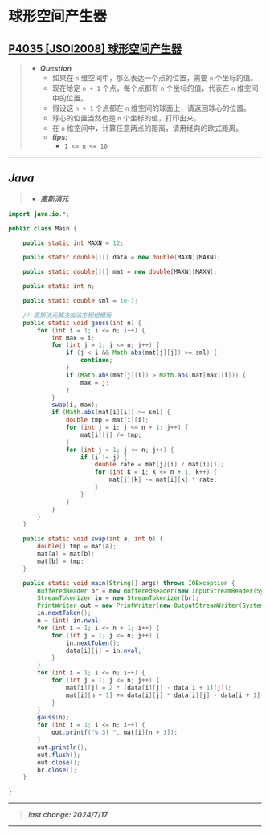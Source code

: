 # 球形空间产生器

## [P4035 [JSOI2008] 球形空间产生器](https://www.luogu.com.cn/problem/P4035)

> - ***Question***
>   - 如果在 `n` 维空间中，那么表达一个点的位置，需要 `n` 个坐标的值。
>   - 现在给定 `n + 1` 个点，每个点都有 `n` 个坐标的值，代表在 `n` 维空间中的位置。
>   - 假设这 `n + 1` 个点都在 `n` 维空间的球面上，请返回球心的位置。
>   - 球心的位置当然也是 `n` 个坐标的值，打印出来。
>   - 在 `n` 维空间中，计算任意两点的距离，请用经典的欧式距离。
>   - ***tips:***
>     - `1 <= n <= 10`

---

## *Java*

> - ***高斯消元***

```java
import java.io.*;

public class Main {

    public static int MAXN = 12;

    public static double[][] data = new double[MAXN][MAXN];

    public static double[][] mat = new double[MAXN][MAXN];

    public static int n;

    public static double sml = 1e-7;

    // 高斯消元解决加法方程组模版
    public static void gauss(int n) {
        for (int i = 1; i <= n; i++) {
            int max = i;
            for (int j = 1; j <= n; j++) {
                if (j < i && Math.abs(mat[j][j]) >= sml) {
                    continue;
                }
                if (Math.abs(mat[j][i]) > Math.abs(mat[max][i])) {
                    max = j;
                }
            }
            swap(i, max);
            if (Math.abs(mat[i][i]) >= sml) {
                double tmp = mat[i][i];
                for (int j = i; j <= n + 1; j++) {
                    mat[i][j] /= tmp;
                }
                for (int j = 1; j <= n; j++) {
                    if (i != j) {
                        double rate = mat[j][i] / mat[i][i];
                        for (int k = i; k <= n + 1; k++) {
                            mat[j][k] -= mat[i][k] * rate;
                        }
                    }
                }
            }
        }
    }

    public static void swap(int a, int b) {
        double[] tmp = mat[a];
        mat[a] = mat[b];
        mat[b] = tmp;
    }

    public static void main(String[] args) throws IOException {
        BufferedReader br = new BufferedReader(new InputStreamReader(System.in));
        StreamTokenizer in = new StreamTokenizer(br);
        PrintWriter out = new PrintWriter(new OutputStreamWriter(System.out));
        in.nextToken();
        n = (int) in.nval;
        for (int i = 1; i <= n + 1; i++) {
            for (int j = 1; j <= n; j++) {
                in.nextToken();
                data[i][j] = in.nval;
            }
        }
        for (int i = 1; i <= n; i++) {
            for (int j = 1; j <= n; j++) {
                mat[i][j] = 2 * (data[i][j] - data[i + 1][j]);
                mat[i][n + 1] += data[i][j] * data[i][j] - data[i + 1][j] * data[i + 1][j];
            }
        }
        gauss(n);
        for (int i = 1; i <= n; i++) {
            out.printf("%.3f ", mat[i][n + 1]);
        }
        out.println();
        out.flush();
        out.close();
        br.close();
    }

}
```

---

> ***last change: 2024/7/17***

---
